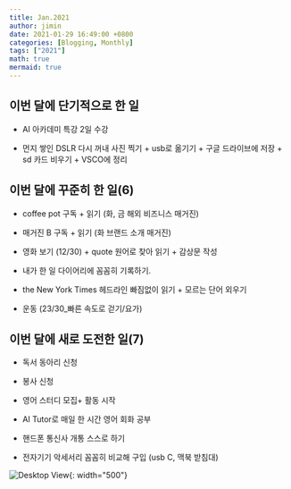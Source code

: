 ```yaml
---
title: Jan.2021
author: jimin
date: 2021-01-29 16:49:00 +0800  
categories: [Blogging, Monthly]
tags: ["2021"]
math: true
mermaid: true
---
```


## 이번 달에 단기적으로 한 일

- AI 아카데미 특강 2일 수강

- 먼지 쌓인 DSLR 다시 꺼내 사진 찍기 + usb로 옮기기 + 구글 드라이브에 저장 + sd 카드 비우기 + VSCO에 정리



## 이번 달에 꾸준히 한 일(6)

- coffee pot 구독 + 읽기 (화, 금 해외 비즈니스 매거진)

- 매거진 B 구독 + 읽기 (화 브랜드 소개 매거진)

- 영화 보기 (12/30) + quote 원어로 찾아 읽기 + 감상문 작성

- 내가 한 일 다이어리에 꼼꼼히 기록하기.

- the New York Times 헤드라인 빠짐없이 읽기 + 모르는 단어 외우기

- 운동 (23/30_빠른 속도로 걷기/요가)

 

## 이번 달에 새로 도전한 일(7)

- 독서 동아리 신청

- 봉사 신청

- 영어 스터디 모집+ 활동 시작

- AI Tutor로 매일 한 시간 영어 회화 공부

- 핸드폰 통신사 개통 스스로 하기

- 전자기기 악세서리 꼼꼼히 비교해 구입 (usb C, 맥북 받침대)


![Desktop View](https://img1.daumcdn.net/thumb/R1280x0/?scode=mtistory2&fname=https%3A%2F%2Fblog.kakaocdn.net%2Fdn%2FWD3EB%2FbtqVFBEEmJi%2FlRJgkVvzUbWZUkNbp9ZC0k%2Fimg.jpg){: width="500"}
